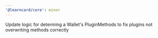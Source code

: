 ```yaml
---
'@learncard/core': minor
---
```


Update logic for determing a Wallet's PluginMethods to fix plugins not overwriting methods correctly
